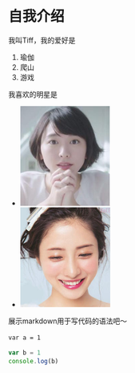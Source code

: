 # 自我介绍

我叫Tiff，我的爱好是
1. 瑜伽
2. 爬山
3. 游戏

我喜欢的明星是
* ![新垣结衣](syjy.png)
* ![石原里美](sylm.png)
  
展示markdown用于写代码的语法吧～
  
`var a = 1`

```javascript
var b = 1
console.log(b)
```


